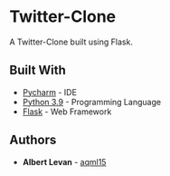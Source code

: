 # Twitter-Clone

A Twitter-Clone built using Flask.

## Built With

* [Pycharm](https://www.jetbrains.com/pycharm/) - IDE
* [Python 3.9](https://www.python.org/downloads/) - Programming Language
* [Flask](https://flask.palletsprojects.com/en/1.1.x/) - Web Framework

## Authors

* **Albert Levan** - [aqml15](https://github.com/aqml15/)

